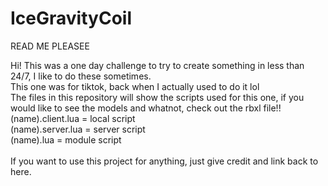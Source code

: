 # IceGravityCoil
READ ME PLEASEE

Hi! This was a one day challenge to try to create something in less than 24/7, I like to do these sometimes. <br/>
This one was for tiktok, back when I actually used to do it lol <br/>
The files in this repository will show the scripts used for this one, if you would like to see the models and whatnot, check out the rbxl file!!  <br/>
(name).client.lua = local script  <br/>
(name).server.lua = server script <br/>
(name).lua = module script <br/>
  <br/>
If you want to use this project for anything, just give credit and link back to here.
